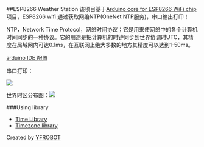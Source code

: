 ##ESP8266 Weather Station
该项目基于[Arduino core for ESP8266 WiFi chip](https://github.com/esp8266/Arduino)项目，ESP8266 wifi 通过获取网络NTP(OneNet NTP服务)，串口输出打印！

NTP，Network Time Protocol，网络时间协议；它是用来使网络中的各个计算机时间同步的一种协议。它的用途是把计算机的时钟同步到世界协调时UTC，其精度在局域网内可达0.1ms，在互联网上绝大多数的地方其精度可以达到1-50ms。

[arduino IDE 配置](http://file.yfrobot.com/file/wifi/nodemcu/arduino/arduinoIDEForTheESP8266.html)

串口打印：

![](https://github.com/finalvalue/YFRobot-NTPClock_OneNet/blob/master/image/NTP%20time.png?raw=true)

世界时区分布图：![](https://github.com/finalvalue/YFRobot-NTPClock_OneNet/blob/master/image/time-zone-offset.png?raw=true)

###Using library
* [Time Library](https://github.com/PaulStoffregen/Time)
* [Timezone library](https://github.com/JChristensen/Timezone)

Created by [YFROBOT](www.yfrobot.com)
